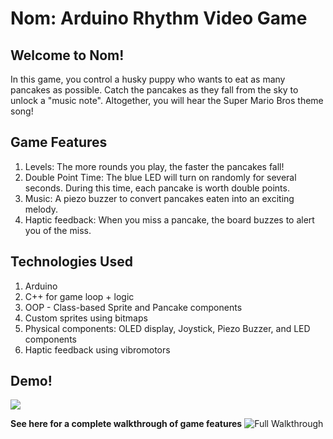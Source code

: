 # Nom: Arduino Rhythm Video Game

## Welcome to Nom!
In this game, you control a husky puppy who wants to eat as many pancakes as possible.
Catch the pancakes as they fall from the sky to unlock a "music note". Altogether, 
you will hear the Super Mario Bros theme song!

## Game Features
1. Levels: The more rounds you play, the faster the pancakes fall!
2. Double Point Time: The blue LED will turn on randomly for several seconds. During this time, each pancake is worth double points.
3. Music: A piezo buzzer to convert pancakes eaten into an exciting melody.
4. Haptic feedback: When you miss a pancake, the board buzzes to alert you of the miss.

## Technologies Used
1. Arduino
2. C++ for game loop + logic
3. OOP - Class-based Sprite and Pancake components
4. Custom sprites using bitmaps
5. Physical components: OLED display, Joystick, Piezo Buzzer, and LED components
6. Haptic feedback using vibromotors

## Demo!
![](https://github.com/juliettepark/nom-arduino-rhythm-game/blob/main/nom_demo.gif)

**See here for a complete walkthrough of game features**
![Full Walkthrough](https://drive.google.com/file/d/1iF9XyefXakXOqmrgItujI1h809cTh3G3/view?usp=sharing)
